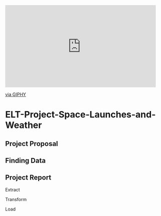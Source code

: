 <iframe src="https://giphy.com/embed/3ohs4gSs3V0Q7qOtKU" width="480" height="263" frameBorder="0" class="giphy-embed" allowFullScreen></iframe><p><a href="https://giphy.com/gifs/rocket-spacex-falcon-heavy-3ohs4gSs3V0Q7qOtKU">via GIPHY</a></p>


# ELT-Project-Space-Launches-and-Weather



## Project Proposal 


## Finding Data


## Project Report 
Extract


Transform



Load 

